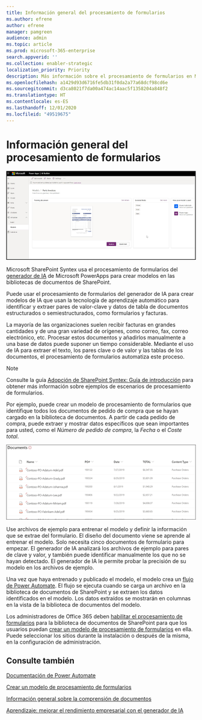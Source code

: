 ```yaml
---
title: Información general del procesamiento de formularios
ms.author: efrene
author: efrene
manager: pamgreen
audience: admin
ms.topic: article
ms.prod: microsoft-365-enterprise
search.appverid: ''
ms.collection: enabler-strategic
localization_priority: Priority
description: Más información sobre el procesamiento de formularios en Microsoft SharePoint Syntex
ms.openlocfilehash: a1429d93d6716fe5db31f0da2a77a68dcf98cd6e
ms.sourcegitcommit: d3ca8021f7da00a474ac14aac5f1358204a848f2
ms.translationtype: HT
ms.contentlocale: es-ES
ms.lasthandoff: 12/01/2020
ms.locfileid: "49519675"
---
```

# <a name="form-processing-overview"></a>Información general del procesamiento de formularios

 ![Generador de IA](../media/content-understanding/ai-builder.png)</br>

Microsoft SharePoint Syntex usa el procesamiento de formularios del [generador de IA](https://docs.microsoft.com/ai-builder/overview) de Microsoft PowerApps para crear modelos en las bibliotecas de documentos de SharePoint.

Puede usar el procesamiento de formularios del generador de IA para crear modelos de IA que usan la tecnología de aprendizaje automático para identificar y extraer pares de valor-clave y datos de tabla de documentos estructurados o semiestructurados, como formularios y facturas.

La mayoría de las organizaciones suelen recibir facturas en grandes cantidades y de una gran variedad de orígenes, como correo, fax, correo electrónico, etc. Procesar estos documentos y añadirlos manualmente a una base de datos puede suponer un tiempo considerable. Mediante el uso de IA para extraer el texto, los pares clave o de valor y las tablas de los documentos, el procesamiento de formularios automatiza este proceso. 

> [!NOTE]
> Consulte la guía [Adopción de SharePoint Syntex: Guía de introducción](https://docs.microsoft.com/microsoft-365/contentunderstanding/adoption-getstarted#form-processing-scenario-example) para obtener más información sobre ejemplos de escenarios de procesamiento de formularios.

Por ejemplo, puede crear un modelo de procesamiento de formularios que identifique todos los documentos de pedido de compra que se hayan cargado en la biblioteca de documentos. A partir de cada pedido de compra, puede extraer y mostrar datos específicos que sean importantes para usted, como el *Número de pedido de compra*, la *Fecha* o el *Coste total*.

![Vista de la biblioteca de documentos](../media/content-understanding/doc-lib-done.png)</br>  

Use archivos de ejemplo para entrenar el modelo y definir la información que se extrae del formulario. El diseño del documento viene se aprende al entrenar el modelo. Solo necesita cinco documentos de formulario para empezar. El generador de IA analizará los archivos de ejemplo para pares de clave y valor, y también puede identificar manualmente los que no se hayan detectado.  El generador de IA le permite probar la precisión de su modelo en los archivos de ejemplo.

Una vez que haya entrenado y publicado el modelo, el modelo crea un [flujo de Power Automate](https://docs.microsoft.com/power-automate/getting-started). El flujo se ejecuta cuando se carga un archivo en la biblioteca de documentos de SharePoint y se extraen los datos identificados en el modelo. Los datos extraídos se mostrarán en columnas en la vista de la biblioteca de documentos del modelo.

Los administradores de Office 365 deben [habilitar el procesamiento de formularios](https://docs.microsoft.com/microsoft-365/contentunderstanding/set-up-content-understanding#to-set-up-content-understanding) para la biblioteca de documentos de SharePoint para que los usuarios puedan [crear un modelo de procesamiento de formularios](create-a-form-processing-model.md) en ella. Puede seleccionar los sitios durante la instalación o después de la misma, en la configuración de administración.



## <a name="see-also"></a>Consulte también
  
[Documentación de Power Automate](https://docs.microsoft.com/power-automate/)

[Crear un modelo de procesamiento de formularios](create-a-form-processing-model.md)

[Información general sobre la comprensión de documentos](document-understanding-overview.md)

[Aprendizaje: mejorar el rendimiento empresarial con el generador de IA](https://docs.microsoft.com/learn/paths/improve-business-performance-ai-builder/?source=learn)
